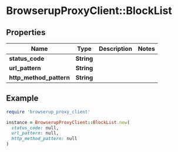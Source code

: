# BrowserupProxyClient::BlockList

## Properties

| Name | Type | Description | Notes |
| ---- | ---- | ----------- | ----- |
| **status_code** | **String** |  |  |
| **url_pattern** | **String** |  |  |
| **http_method_pattern** | **String** |  |  |

## Example

```ruby
require 'browserup_proxy_client'

instance = BrowserupProxyClient::BlockList.new(
  status_code: null,
  url_pattern: null,
  http_method_pattern: null
)
```

